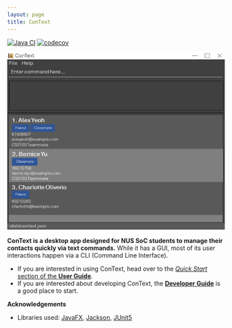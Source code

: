 ```yaml
---
layout: page
title: ConText
---
```


[![Java CI](https://github.com/AY2324S1-CS2103-W14-3/tp/actions/workflows/gradle.yml/badge.svg)](https://github.com/AY2324S1-CS2103-W14-3/tp/actions/workflows/gradle.yml)
[![codecov](https://codecov.io/gh/AY2324S1-CS2103-W14-3/tp/graph/badge.svg?token=KT7MNHKALX)](https://codecov.io/gh/AY2324S1-CS2103-W14-3/tp)

![UI](images/Ui.png)


**ConText is a desktop app designed for NUS SoC students to manage their contacts quickly via text commands.**
While it has a GUI, most of its user interactions happen via a CLI (Command Line Interface).

- If you are interested in using ConText, head over to the [_Quick Start_ section of the **User Guide**](./UserGuide.html#quick-start).
- If you are interested about developing ConText, the [**Developer Guide**](./DeveloperGuide.html) is a good place to start.

**Acknowledgements**

- Libraries used: [JavaFX](https://openjfx.io/), [Jackson](https://github.com/FasterXML/jackson), [JUnit5](https://github.com/junit-team/junit5)
